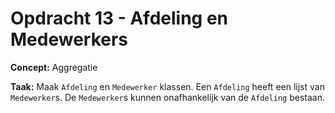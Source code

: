 # Opdracht 13 - Afdeling en Medewerkers

**Concept:** Aggregatie

**Taak:** Maak `Afdeling` en `Medewerker` klassen. Een `Afdeling` heeft een lijst van `Medewerker`s. De `Medewerker`s kunnen onafhankelijk van de `Afdeling` bestaan.
